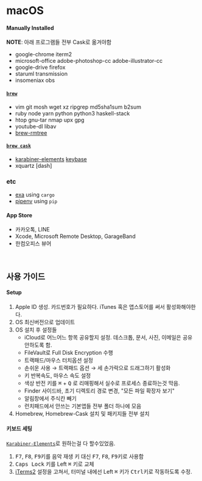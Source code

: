 macOS
========
#### Manually Installed
**NOTE**: 아래 프로그램들 전부 Cask로 옮겨야함

- google-chrome iterm2
- microsoft-office adobe-photoshop-cc adobe-illustrator-cc
- google-drive firefox
- staruml transmission
- insomeniax obs

#### [`brew`]
- vim git mosh wget xz ripgrep md5sha1sum b2sum
- ruby node yarn python python3 haskell-stack
- htop gnu-tar nmap upx gpg
- youtube-dl libav
- [brew-rmtree]

#### [`brew cask`]
- [karabiner-elements] [keybase]
- xquartz [dash]

### etc
- [exa] using `cargo`
- [pipenv] using `pip`

#### App Store
- 카카오톡, LINE
- Xcode, Microsoft Remote Desktop, GarageBand
- 한컴오피스 뷰어

<br>

사용 가이드
--------
#### Setup
1.  Apple ID 생성. 카드번호가 필요하다. iTunes 혹은 앱스토어를 써서 활성화해야한다.
2.  OS 최신버전으로 업데이트
3.  OS 설치 후 설정들
    - iCloud로 어느어느 항목 공유할지 설정. 데스크톱, 문서, 사진, 이메일은 공유 안하도록 함.
    - FileVault로 Full Disk Encryption 수행
    - 트랙패드/마우스 터치옵션 설정
    - 손쉬운 사용 &rarr; 트랙패드 옵션 &rarr; 세 손가락으로 드래그하기 활성화
    - 키 반복속도, 마우스 속도 설정
    - 색상 반전 키를 <kbd>⌘</kbd> + <kbd>Q</kbd> 로 리매핑해서 실수로 프로세스 종료하는것 막음.
    - Finder 사이드바, 초기 디렉토리 경로 변경, "모든 파일 확장자 보기"
    - 알림창에서 주식칸 빼기
    - 런치패드에서 안쓰는 기본앱들 전부 폴더 하나에 모음
4.  Homebrew, Homebrew-Cask 설치 및 패키지들 전부 설치

#### 키보드 세팅
[`Karabiner-Elements`]로 원하는걸 다 할수있었음.

1.  <kbd>F7</kbd>, <kbd>F8</kbd>, <kbd>F9</kbd>키를 음악 재생 키 대신
    <kbd>F7</kbd>, <kbd>F8</kbd>, <kbd>F9</kbd>키로 사용함
1.  <kbd>Caps Lock</kbd> 키를 Left <kbd>⌘</kbd> 키로 교체
1.  [iTerms2] 설정을 고쳐서, 터미널 내에선 Left <kbd>⌘</kbd> 키가
    <kbd>Ctrl</kbd>키로 작동하도록 수정.

[Monaco for powerline]: https://gist.github.com/simnalamburt/90965dcb09cec6b82320/raw/58a9f61143273d5226be352d2c29ecf738e5bffd/monaco-powerline.otf
[rust]: https://www.rust-lang.org/ko-KR/install.html
[`brew`]: http://brew.sh
[`brew cask`]: https://caskroom.github.io/
[brew-rmtree]: https://github.com/beeftornado/homebrew-rmtree
[keybase]: https://keybase.io/
[karabiner-elements]: https://github.com/tekezo/Karabiner-Elements
[dask]: https://kapeli.com/dash
[exa]: https://the.exa.website/
[@noraesae/pen]: https://github.com/noraesae/pen
[pipenv]: https://github.com/kennethreitz/pipenv
[`Karabiner-Elements`]: https://github.com/tekezo/Karabiner-Elements
[iTerms2]: https://www.iterm2.com/
